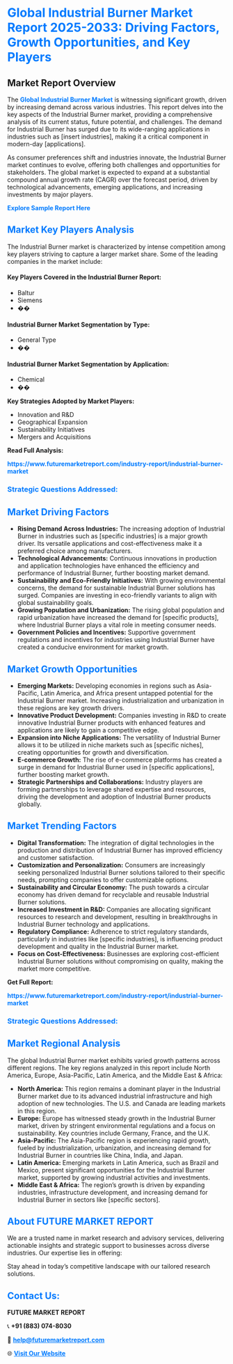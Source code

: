 <h1 style="color: #007BFF;">Global Industrial Burner Market Report 2025-2033: Driving Factors, Growth Opportunities, and Key Players</h1>

<section id="overview">
<h2>Market Report Overview</h2>
<p>The <a href="https://www.futuremarketreport.com/industry-report/industrial-burner-market" style="color: #007BFF; text-decoration: none;"><strong>Global Industrial Burner Market</strong></a> is witnessing significant growth, driven by increasing demand across various industries. This report delves into the key aspects of the Industrial Burner market, providing a comprehensive analysis of its current status, future potential, and challenges. The demand for Industrial Burner has surged due to its wide-ranging applications in industries such as [insert industries], making it a critical component in modern-day [applications].</p>
<p>As consumer preferences shift and industries innovate, the Industrial Burner market continues to evolve, offering both challenges and opportunities for stakeholders. The global market is expected to expand at a substantial compound annual growth rate (CAGR) over the forecast period, driven by technological advancements, emerging applications, and increasing investments by major players.</p>
</section>

<section id="overview">
<p><a href="https://www.futuremarketreport.com/request-sample/reportId=113530" style="color: #007BFF; text-decoration: none;"><strong>Explore Sample Report Here</strong></a></p>
</section>

<section id="key-players">
<h2 style="color: #007BFF;">Market Key Players Analysis</h2>
<p>The Industrial Burner market is characterized by intense competition among key players striving to capture a larger market share. Some of the leading companies in the market include:</p>
<h4>Key Players Covered in the Industrial Burner Report:</h4>
<ul><li>Baltur</li><li>Siemens</li><li>��</li></ul>
<h4>Industrial Burner Market Segmentation by Type:</h4>
<ul><li>General Type</li><li>��</li></ul>

<h4>Industrial Burner Market Segmentation by Application:</h4>
<ul><li>Chemical</li><li>��</li></ul>
<p><strong>Key Strategies Adopted by Market Players:</strong></p>
<ul>
<li>Innovation and R&D</li>
<li>Geographical Expansion</li>
<li>Sustainability Initiatives</li>
<li>Mergers and Acquisitions</li>
</ul>
</section>

<section>
<p><strong>Read Full Analysis: </strong></p><a href="https://www.futuremarketreport.com/industry-report/industrial-burner-market" style="color: #007BFF; text-decoration: none;"><strong>https://www.futuremarketreport.com/industry-report/industrial-burner-market</strong></a>
<h3 style="color: #007BFF;">Strategic Questions Addressed:</h3>
</section>

<section id="driving-factors">
<h2 style="color: #007BFF;">Market Driving Factors</h2>
<ul>
<li><strong>Rising Demand Across Industries:</strong> The increasing adoption of Industrial Burner in industries such as [specific industries] is a major growth driver. Its versatile applications and cost-effectiveness make it a preferred choice among manufacturers.</li>
<li><strong>Technological Advancements:</strong> Continuous innovations in production and application technologies have enhanced the efficiency and performance of Industrial Burner, further boosting market demand.</li>
<li><strong>Sustainability and Eco-Friendly Initiatives:</strong> With growing environmental concerns, the demand for sustainable Industrial Burner solutions has surged. Companies are investing in eco-friendly variants to align with global sustainability goals.</li>
<li><strong>Growing Population and Urbanization:</strong> The rising global population and rapid urbanization have increased the demand for [specific products], where Industrial Burner plays a vital role in meeting consumer needs.</li>
<li><strong>Government Policies and Incentives:</strong> Supportive government regulations and incentives for industries using Industrial Burner have created a conducive environment for market growth.</li>
</ul>
</section>

<section id="growth-opportunities">
<h2 style="color: #007BFF;">Market Growth Opportunities</h2>
<ul>
<li><strong>Emerging Markets:</strong> Developing economies in regions such as Asia-Pacific, Latin America, and Africa present untapped potential for the Industrial Burner market. Increasing industrialization and urbanization in these regions are key growth drivers.</li>
<li><strong>Innovative Product Development:</strong> Companies investing in R&D to create innovative Industrial Burner products with enhanced features and applications are likely to gain a competitive edge.</li>
<li><strong>Expansion into Niche Applications:</strong> The versatility of Industrial Burner allows it to be utilized in niche markets such as [specific niches], creating opportunities for growth and diversification.</li>
<li><strong>E-commerce Growth:</strong> The rise of e-commerce platforms has created a surge in demand for Industrial Burner used in [specific applications], further boosting market growth.</li>
<li><strong>Strategic Partnerships and Collaborations:</strong> Industry players are forming partnerships to leverage shared expertise and resources, driving the development and adoption of Industrial Burner products globally.</li>
</ul>
</section>

<section id="trending-factors">
<h2 style="color: #007BFF;">Market Trending Factors</h2>
<ul>
<li><strong>Digital Transformation:</strong> The integration of digital technologies in the production and distribution of Industrial Burner has improved efficiency and customer satisfaction.</li>
<li><strong>Customization and Personalization:</strong> Consumers are increasingly seeking personalized Industrial Burner solutions tailored to their specific needs, prompting companies to offer customizable options.</li>
<li><strong>Sustainability and Circular Economy:</strong> The push towards a circular economy has driven demand for recyclable and reusable Industrial Burner solutions.</li>
<li><strong>Increased Investment in R&D:</strong> Companies are allocating significant resources to research and development, resulting in breakthroughs in Industrial Burner technology and applications.</li>
<li><strong>Regulatory Compliance:</strong> Adherence to strict regulatory standards, particularly in industries like [specific industries], is influencing product development and quality in the Industrial Burner market.</li>
<li><strong>Focus on Cost-Effectiveness:</strong> Businesses are exploring cost-efficient Industrial Burner solutions without compromising on quality, making the market more competitive.</li>
</ul>
</section>

<section>
<p><strong>Get Full Report: </strong></p><a href="https://www.futuremarketreport.com/industry-report/industrial-burner-market" style="color: #007BFF; text-decoration: none;"><strong>https://www.futuremarketreport.com/industry-report/industrial-burner-market</strong></a>
<h3 style="color: #007BFF;">Strategic Questions Addressed:</h3>
</section>


<section id="regional-analysis">
<h2 style="color: #007BFF;">Market Regional Analysis</h2>
<p>The global Industrial Burner market exhibits varied growth patterns across different regions. The key regions analyzed in this report include North America, Europe, Asia-Pacific, Latin America, and the Middle East & Africa:</p>
<ul>
<li><strong>North America:</strong> This region remains a dominant player in the Industrial Burner market due to its advanced industrial infrastructure and high adoption of new technologies. The U.S. and Canada are leading markets in this region.</li>
<li><strong>Europe:</strong> Europe has witnessed steady growth in the Industrial Burner market, driven by stringent environmental regulations and a focus on sustainability. Key countries include Germany, France, and the U.K.</li>
<li><strong>Asia-Pacific:</strong> The Asia-Pacific region is experiencing rapid growth, fueled by industrialization, urbanization, and increasing demand for Industrial Burner in countries like China, India, and Japan.</li>
<li><strong>Latin America:</strong> Emerging markets in Latin America, such as Brazil and Mexico, present significant opportunities for the Industrial Burner market, supported by growing industrial activities and investments.</li>
<li><strong>Middle East & Africa:</strong> The region’s growth is driven by expanding industries, infrastructure development, and increasing demand for Industrial Burner in sectors like [specific sectors].</li>
</ul>
</section>

<footer>
<h2 style="color: #007BFF;">About FUTURE MARKET REPORT</h2>
<p>We are a trusted name in market research and advisory services, delivering actionable insights and strategic support to businesses across diverse industries. Our expertise lies in offering:</p>

<p>Stay ahead in today’s competitive landscape with our tailored research solutions.</p>

<h2 style="color: #007BFF;">Contact Us:</h2>
<p><strong>FUTURE MARKET REPORT</strong></p>
<p>📞 <strong>+91 (883) 074-8030</strong></p>
<p>📧 <strong><a href="mailto:help@futuremarketreport.com" style="color: #007BFF;">help@futuremarketreport.com</a></strong></p>
<p>🌐 <strong><a href="https://www.futuremarketreport.com/" style="color: #007BFF;">Visit Our Website</a></strong></p>
</footer>